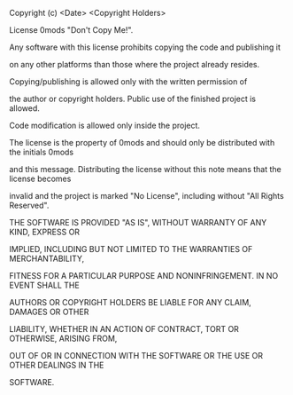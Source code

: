 Copyright (c) <Date\> <Copyright Holders\>

License 0mods "Don't Copy Me!".


Any software with this license prohibits copying the code and publishing it 

on any other platforms than those where the project already resides. 

Copying/publishing is allowed only with the written permission of 

the author or copyright holders. Public use of the finished project is allowed. 

Code modification is allowed only inside the project.

The license is the property of 0mods and should only be distributed with the initials 0mods 

and this message. Distributing the license without this note means that the license becomes

invalid and the project is marked "No License", including without "All Rights Reserved".


THE SOFTWARE IS PROVIDED "AS IS", WITHOUT WARRANTY OF ANY KIND, EXPRESS OR

IMPLIED, INCLUDING BUT NOT LIMITED TO THE WARRANTIES OF MERCHANTABILITY,

FITNESS FOR A PARTICULAR PURPOSE AND NONINFRINGEMENT. IN NO EVENT SHALL THE

AUTHORS OR COPYRIGHT HOLDERS BE LIABLE FOR ANY CLAIM, DAMAGES OR OTHER

LIABILITY, WHETHER IN AN ACTION OF CONTRACT, TORT OR OTHERWISE, ARISING FROM,

OUT OF OR IN CONNECTION WITH THE SOFTWARE OR THE USE OR OTHER DEALINGS IN THE

SOFTWARE.

